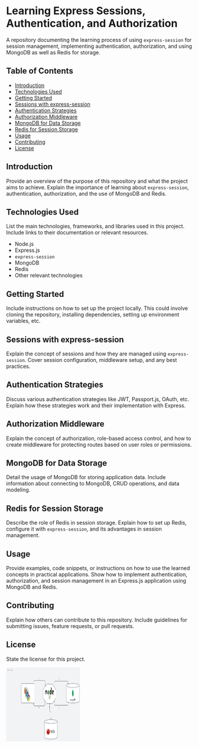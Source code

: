 # Learning Express Sessions, Authentication, and Authorization

A repository documenting the learning process of using `express-session` for session management, implementing authentication, authorization, and using MongoDB as well as Redis for storage.

## Table of Contents

- [Introduction](#introduction)
- [Technologies Used](#technologies-used)
- [Getting Started](#getting-started)
- [Sessions with express-session](#sessions-with-express-session)
- [Authentication Strategies](#authentication-strategies)
- [Authorization Middleware](#authorization-middleware)
- [MongoDB for Data Storage](#mongodb-for-data-storage)
- [Redis for Session Storage](#redis-for-session-storage)
- [Usage](#usage)
- [Contributing](#contributing)
- [License](#license)

## Introduction

Provide an overview of the purpose of this repository and what the project aims to achieve. Explain the importance of learning about `express-session`, authentication, authorization, and the use of MongoDB and Redis.

## Technologies Used

List the main technologies, frameworks, and libraries used in this project. Include links to their documentation or relevant resources.

- Node.js
- Express.js
- `express-session`
- MongoDB
- Redis
- Other relevant technologies

## Getting Started

Include instructions on how to set up the project locally. This could involve cloning the repository, installing dependencies, setting up environment variables, etc.

## Sessions with express-session

Explain the concept of sessions and how they are managed using `express-session`. Cover session configuration, middleware setup, and any best practices.

## Authentication Strategies

Discuss various authentication strategies like JWT, Passport.js, OAuth, etc. Explain how these strategies work and their implementation with Express.

## Authorization Middleware

Explain the concept of authorization, role-based access control, and how to create middleware for protecting routes based on user roles or permissions.

## MongoDB for Data Storage

Detail the usage of MongoDB for storing application data. Include information about connecting to MongoDB, CRUD operations, and data modeling.

## Redis for Session Storage

Describe the role of Redis in session storage. Explain how to set up Redis, configure it with `express-session`, and its advantages in session management.

## Usage

Provide examples, code snippets, or instructions on how to use the learned concepts in practical applications. Show how to implement authentication, authorization, and session management in an Express.js application using MongoDB and Redis.

## Contributing

Explain how others can contribute to this repository. Include guidelines for submitting issues, feature requests, or pull requests.

## License

State the license for this project.

<img src="image.svg" alt="Alt text" width="200" height="200" />



